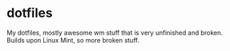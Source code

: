 dotfiles
========

My dotfiles, mostly awesome wm stuff that is very unfinished and broken.
Builds upon Linux Mint, so more broken stuff.
